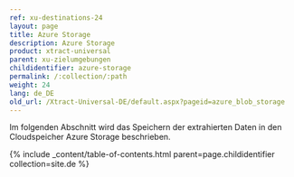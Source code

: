 ```yaml
---
ref: xu-destinations-24
layout: page
title: Azure Storage
description: Azure Storage
product: xtract-universal
parent: xu-zielumgebungen
childidentifier: azure-storage
permalink: /:collection/:path
weight: 24
lang: de_DE
old_url: /Xtract-Universal-DE/default.aspx?pageid=azure_blob_storage
---
```


Im folgenden Abschnitt wird das Speichern der extrahierten Daten in den Cloudspeicher Azure Storage beschrieben.

{% include _content/table-of-contents.html parent=page.childidentifier collection=site.de %}